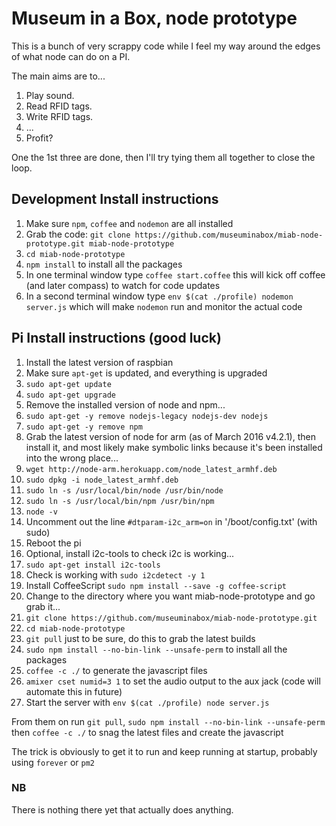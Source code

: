 # Museum in a Box, node prototype

This is a bunch of very scrappy code while I feel my way around the edges of what node can do on a PI.

The main aims are to...

1. Play sound.
2. Read RFID tags.
3. Write RFID tags.
4. ...
5. Profit?

One the 1st three are done, then I'll try tying them all together to close the loop.

## Development Install instructions

1. Make sure `npm`, `coffee` and `nodemon` are all installed
1. Grab the code: `git clone https://github.com/museuminabox/miab-node-prototype.git miab-node-prototype`
1. `cd miab-node-prototype`
1. `npm install` to install all the packages
1. In one terminal window type `coffee start.coffee` this will kick off coffee (and later compass) to watch for code updates
1. In a second terminal window type `env $(cat ./profile) nodemon server.js` which will make `nodemon` run and monitor the actual code

## Pi Install instructions (good luck)

1. Install the latest version of raspbian
1. Make sure `apt-get` is updated, and everything is upgraded
  1. `sudo apt-get update`
  1. `sudo apt-get upgrade`
1. Remove the installed version of node and npm...
  1. `sudo apt-get -y remove nodejs-legacy nodejs-dev nodejs`
  1. `sudo apt-get -y remove npm`
1. Grab the latest version of node for arm (as of March 2016 v4.2.1), then install it, and most likely make symbolic links because it's been installed into the wrong place...
  1. `wget http://node-arm.herokuapp.com/node_latest_armhf.deb`
  1. `sudo dpkg -i node_latest_armhf.deb`
  1. `sudo ln -s /usr/local/bin/node /usr/bin/node`
  1. `sudo ln -s /usr/local/bin/npm /usr/bin/npm`
  1. `node -v`
1. Uncomment out the line `#dtparam-i2c_arm=on` in '/boot/config.txt' (with sudo)
1. Reboot the pi
1. Optional, install i2c-tools to check i2c is working...
  1. `sudo apt-get install i2c-tools`
  1. Check is working with `sudo i2cdetect -y 1`
1. Install CoffeeScript `sudo npm install --save -g coffee-script`
1. Change to the directory where you want miab-node-prototype and go grab it...
1. `git clone https://github.com/museuminabox/miab-node-prototype.git`
1. `cd miab-node-prototype`
1. `git pull` just to be sure, do this to grab the latest builds
1. `sudo npm install --no-bin-link --unsafe-perm` to install all the packages
1. `coffee -c ./` to generate the javascript files
1. `amixer cset numid=3 1` to set the audio output to the aux jack (code will automate this in future)
1. Start the server with `env $(cat ./profile) node server.js`

From them on run `git pull`, `sudo npm install --no-bin-link --unsafe-perm` then `coffee -c ./` to snag the latest files and create the javascript

The trick is obviously to get it to run and keep running at startup, probably using `forever` or `pm2`

### NB

There is nothing there yet that actually does anything.
